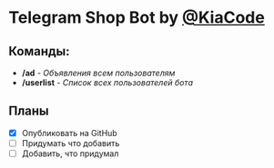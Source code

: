 # Telegram Shop Bot by [@KiaCode](tg://resolve?domain=KIAC0DE)
 
## Команды:
- **/ad** *- Объявления всем пользователям*
- **/userlist** *- Список всех пользователей бота*

## Планы
- [X] Опубликовать на GitHub
- [ ] Придумать что добавить
- [ ] Добавить, что придумал